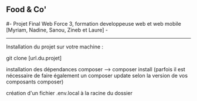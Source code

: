 ## Food & Co' 
#- Projet Final Web Force 3, formation developpeuse web et web mobile [Myriam, Nadine, Sanou, Zineb et Laure] -

---------------------------------------------------

Installation du projet sur votre machine : 

git clone [url.du.projet]

installation des dépendances composer --> composer install (parfois il est nécessaire de faire également un 
composer update selon la version de vos composants composer)

création d'un fichier .env.local à la racine du dossier


